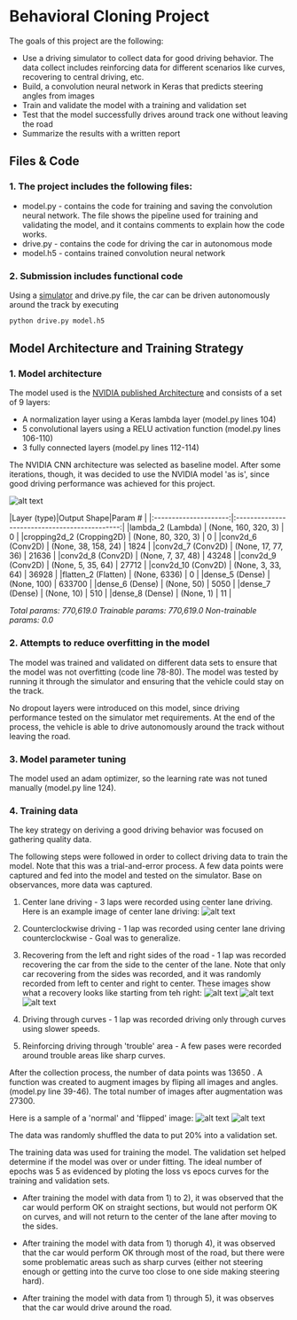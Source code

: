 # **Behavioral Cloning Project**

The goals of this project are the following:
* Use a driving simulator to collect data for good driving behavior. The data collect includes reinforcing data for different scenarios like curves, recovering to central driving, etc.
* Build, a convolution neural network in Keras that predicts steering angles from images
* Train and validate the model with a training and validation set
* Test that the model successfully drives around track one without leaving the road
* Summarize the results with a written report


[//]: # (Image References)

[image1]: ./images/nvidia_model.png "CNN Architecture"
[image2]: ./images/normal_driving.jpg "Normal Driving"
[image3]: ./images/recovery_1.jpg "Recovery Image"
[image4]: ./images/recovery_2.jpg  "Recovery Image"
[image5]: ./images/recovery_3.jpg  "Recovery Image"
[image6]: ./images/flip_1.png "Normal Image"
[image7]: ./images/flip_2.png "Flipped Image"


## Files & Code

### 1. The project includes the following files:
* model.py - contains the code for training and saving the convolution neural network. The file shows the pipeline used for training and validating the model, and it contains comments to explain how the code works.
* drive.py - contains the code for driving the car in autonomous mode
* model.h5 - contains trained convolution neural network 


### 2. Submission includes functional code
Using a [simulator](https://d17h27t6h515a5.cloudfront.net/topher/2016/November/5831f290_simulator-macos/simulator-macos.zip) and drive.py file, the car can be driven autonomously around the track by executing 
```sh
python drive.py model.h5
```

## Model Architecture and Training Strategy

### 1. Model architecture

The model used is the [NVIDIA published Architecture](https://devblogs.nvidia.com/parallelforall/deep-learning-self-driving-cars/) and consists of a set of 9 layers:
* A normalization layer using a Keras lambda layer (model.py lines 104) 
* 5 convolutional layers using a RELU activation function (model.py lines 106-110) 
* 3 fully connected layers (model.py lines 112-114) 

The NVIDIA CNN architecture was selected as baseline model. After some iterations, though, it was decided to use the NVIDIA model 'as is', since good driving performance was achieved for this project.

![alt text][image1]


|Layer (type)|Output Shape|Param # |
|:---------------------:|:---------------------------------------------:| 
|lambda_2 (Lambda)     |       (None, 160, 320, 3)     |  0         |
|cropping2d_2 (Cropping2D)  |  (None, 80, 320, 3)      |  0         |
|conv2d_6 (Conv2D)          |  (None, 38, 158, 24)     |  1824      |
|conv2d_7 (Conv2D)          |  (None, 17, 77, 36)      |  21636     |
|conv2d_8 (Conv2D)          |  (None, 7, 37, 48)       |  43248     |
|conv2d_9 (Conv2D)          |  (None, 5, 35, 64)       |  27712     |
|conv2d_10 (Conv2D)         |  (None, 3, 33, 64)       |  36928     |
|flatten_2 (Flatten)        |  (None, 6336)            |  0         |
|dense_5 (Dense)            |  (None, 100)             |  633700    |
|dense_6 (Dense)            |  (None, 50)              |  5050      |
|dense_7 (Dense)            |  (None, 10)              |  510       |
|dense_8 (Dense)            |  (None, 1)               |  11        |

*Total params: 770,619.0*
*Trainable params: 770,619.0*
*Non-trainable params: 0.0*


### 2. Attempts to reduce overfitting in the model

The model was trained and validated on different data sets to ensure that the model was not overfitting (code line 78-80). The model was tested by running it through the simulator and ensuring that the vehicle could stay on the track.

No dropout layers were introduced on this model, since driving performance tested on the simulator met requirements. 
At the end of the process, the vehicle is able to drive autonomously around the track without leaving the road.

### 3. Model parameter tuning

The model used an adam optimizer, so the learning rate was not tuned manually (model.py line 124).

### 4. Training data

The key strategy on deriving a good driving behavior was focused on gathering quality data. 

The following steps were followed in order to collect driving data to train the model. Note that this was a trial-and-error process. A few data points were captured and fed into the model and tested on the simulator. Base on observances, more data was captured.

1) Center lane driving - 3 laps were recorded using center lane driving. Here is an example image of center lane driving:
![alt text][image2]

2) Counterclockwise driving - 1 lap was recorded using center lane driving counterclockwise - Goal was to generalize.

3) Recovering from the left and right sides of the road - 1 lap was recorded recovering the car from the side to the center of the lane. Note that only car recovering from the sides was recorded, and it was randomly recorded from left to center and right to center. These images show what a recovery looks like starting from teh right:
![alt text][image3]
![alt text][image4]
![alt text][image5]

4) Driving through curves - 1 lap was recorded driving only through curves using slower speeds.

5) Reinforcing driving through 'trouble' area - A few pases were recorded around trouble areas like sharp curves.

After the collection process, the number of data points was 13650 . 
A function was created to augment images by fliping all images and angles. (model.py line 39-46). The total number of images after augmentation was 27300.

Here is a sample of a 'normal' and 'flipped' image:
![alt text][image6]
![alt text][image7]

The data was randomly shuffled the data to put 20% into a validation set. 

The training data was used for training the model. The validation set helped determine if the model was over or under fitting. The ideal number of epochs was 5 as evidenced by ploting the loss vs epocs curves for the training and validation sets.

* After training the model with data from 1) to 2), it was observed that the car would perform OK on straight sections, but would not perform OK on curves, and will not return to the center of the lane after moving to the sides.

* After training the model with data from 1) thorugh 4), it was observed that the car would perform OK through most of the road, but there were some problematic areas such as sharp curves (either not steering enough or getting into the curve too close to one side making steering hard).

* After training the model with data from 1) through 5), it was observes that the car would drive around the road. 

